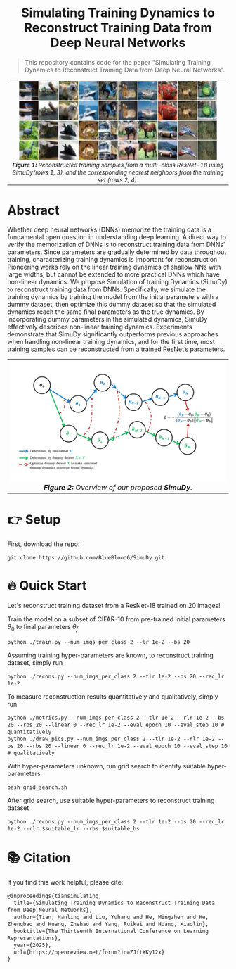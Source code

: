 # <div align="center"> Simulating Training Dynamics to Reconstruct Training Data from Deep Neural Networks </div>

> This repository contains code for the paper "Simulating Training Dynamics to Reconstruct Training Data from Deep Neural Networks".

<table align="center">
  <tr>
    <td align="center"> 
      <img src="imgs/recons.jpg" alt="Teaser" style="width: 450px;"/> 
      <br>
      <em style="font-size: 13px;">  <strong style="font-size: 13px;">Figure 1:</strong> Reconstructed training samples from a multi-class ResNet-18 using SimuDy(rows 1, 3), and the corresponding nearest neighbors from the training set (rows 2, 4).
    </td>
  </tr>
</table>

# Abstract

Whether deep neural networks (DNNs) memorize the training data is a fundamental open question in understanding deep learning. A direct way to verify the memorization of DNNs is to reconstruct training data from DNNs’ parameters. Since parameters are gradually determined by data throughout training, characterizing training dynamics is important for reconstruction. Pioneering works rely on the linear training dynamics of shallow NNs with large widths, but cannot be extended to more practical DNNs which have non-linear dynamics. We propose Simulation of training Dynamics (SimuDy) to reconstruct training data from DNNs. Specifically, we simulate the training dynamics by training the model from the initial parameters with a dummy dataset, then optimize this dummy dataset so that the simulated dynamics reach the same final parameters as the true dynamics. By incorporating dummy parameters in the simulated dynamics, SimuDy effectively describes non-linear training dynamics. Experiments demonstrate that SimuDy significantly outperforms previous approaches when handling non-linear training dynamics, and for the first time, most training samples can be reconstructed from a trained ResNet’s parameters.

<table align="center">
  <tr>
    <td align="center"> 
      <img src="imgs/SimuDy.png" alt="Teaser" style="width: 700px;"/> 
      <br>
      <em style="font-size: 16px;">  <strong style="font-size: 16px;">Figure 2:</strong> Overview of our proposed <strong style="font-size: 16px;">SimuDy</strong>.
    </td>
  </tr>
</table>

# 👉 Setup
First, download the repo:
```
git clone https://github.com/BlueBlood6/SimuDy.git
```

# 🔥 Quick Start

Let's reconstruct training dataset from a ResNet-18 trained on 20 images!

Train the model on a subset of CIFAR-10 from pre-trained initial parameters $θ_0$ to final parameters $θ_f$

```
python ./train.py --num_imgs_per_class 2 --lr 1e-2 --bs 20
```

Assuming training hyper-parameters are known, to reconstruct training dataset, simply run

```
python ./recons.py --num_imgs_per_class 2 --tlr 1e-2 --bs 20 --rec_lr 1e-2
```

To measure reconstruction results quantitatively and qualitatively, simply run

```
python ./metrics.py --num_imgs_per_class 2 --tlr 1e-2 --rlr 1e-2 --bs 20 --rbs 20 --linear 0 --rec_lr 1e-2 --eval_epoch 10 --eval_step 10 # quantitatively 
python ./draw_pics.py --num_imgs_per_class 2 --tlr 1e-2 --rlr 1e-2 --bs 20 --rbs 20 --linear 0 --rec_lr 1e-2 --eval_epoch 10 --eval_step 10 # qualitatively
```

With hyper-parameters unknown, run grid search to identify suitable hyper-parameters
```
bash grid_search.sh
```

After grid search, use suitable hyper-parameters to reconstruct training dataset

```
python ./recons.py --num_imgs_per_class 2 --tlr 1e-2 --bs 20 --rec_lr 1e-2 --rlr $suitable_lr --rbs $suitable_bs
```









# 📚 Citation
If you find this work helpful, please cite:

```
@inproceedings{tiansimulating,
  title={Simulating Training Dynamics to Reconstruct Training Data from Deep Neural Networks},
  author={Tian, Hanling and Liu, Yuhang and He, Mingzhen and He, Zhengbao and Huang, Zhehao and Yang, Ruikai and Huang, Xiaolin},
  booktitle={The Thirteenth International Conference on Learning Representations},
  year={2025},
  url={https://openreview.net/forum?id=ZJftXKy12x}
}
```